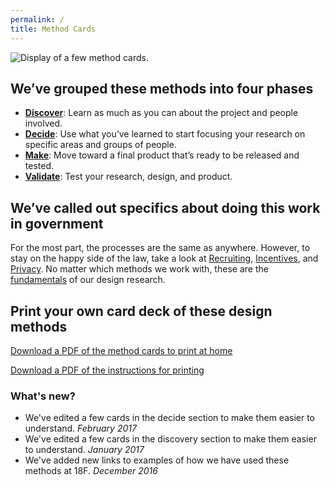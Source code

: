 ```yaml
---
permalink: /
title: Method Cards
---
```

<div class="img__full"><img src="{{site.baseurl}}/assets/img/18f-method-cards-intro.jpg" alt="Display of a few method cards."></div>


## We’ve grouped these methods into four phases

- [**Discover**](./discover/): Learn as much as you can about the project and people involved.
- [**Decide**](./decide/): Use what you’ve learned to start focusing your research on specific areas and groups of people.
- [**Make**](./make/): Move toward a final product that’s ready to be released and tested.
- [**Validate**](./validate/): Test your research, design, and product.

## We’ve called out specifics about doing this work in government

For the most part, the processes are the same as anywhere. However, to stay on the happy side of the law, take a look at [Recruiting](./fundamentals/recruiting/), [Incentives](./fundamentals/incentives/), and [Privacy](./fundamentals/privacy/). No matter which methods we work with, these are the [fundamentals](./fundamentals/) of our design research.

## Print your own card deck of these design methods

<a href="{{ '/assets/downloads/18F-Method-Cards-Print-at-Home.pdf' | prepend: site.baseurl }}" onclick="ga('send', 'event', 'Downloads', 'Click download link on homepage','Print-at-home PDF method cards');">Download a PDF of the method cards to print at home</a>

<a href="{{ '/assets/downloads/18F-Method-Cards-Print-Instructions.pdf' | prepend: site.baseurl }}" onclick="ga('send', 'event', 'Downloads', 'Click download link on homepage','Print-at-home PDF instructions');">Download a PDF of the instructions for printing</a>

### What's new?

- We've edited a few cards in the decide section to make them easier to understand. _February 2017_
- We've edited a few cards in the discovery section to make them easier to understand. _January 2017_
- We've added new links to examples of how we have used these methods at 18F. _December 2016_

